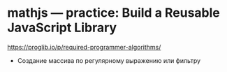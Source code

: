 # mathjs — practice: Build a Reusable JavaScript Library

https://proglib.io/p/required-programmer-algorithms/
- Создание массива по регулярному выражению или фильтру